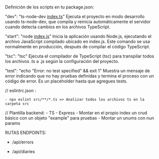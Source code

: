 Definición de los scripts en tu package.json:

"dev": "ts-node-dev [index.ts](http://_vscodecontentref_/0)"
Ejecuta el proyecto en modo desarrollo usando ts-node-dev, que compila y reinicia automáticamente el servidor cuando detecta cambios en los archivos TypeScript.

"start": "node [index.js](http://_vscodecontentref_/1)"
Inicia la aplicación usando Node.js, ejecutando el archivo JavaScript compilado ubicado en index.js. Este comando se usa normalmente en producción, después de compilar el código TypeScript.

"tsc": "tsc"
Ejecuta el compilador de TypeScript (tsc) para transpilar todos los archivos .ts a .js según la configuración del proyecto.

"test": "echo \"Error: no test specified\" && exit 1"
Muestra un mensaje de error indicando que no hay pruebas definidas y termina el proceso con un código de error. Es un placeholder hasta que agregues tests.


// eslintrc.json : 

    - npx eslint src/**/*.ts => Analizar todos los archivos ts en la carpeta src

// Plantilla backend:
    - TS
    - Express
    - Montar en el propio index un crud básico con un objeto "example" para pruebas
    - Montar un unums con nun params


RUTAS ENDPOINTS: 

 - /api/errors

 - /api/diaries
